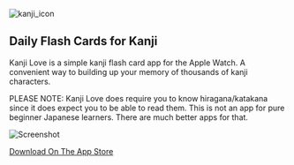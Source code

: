 ![kanji_icon](https://user-images.githubusercontent.com/516688/147009724-d866ef88-0db5-4273-a280-e122f29cdc21.png)

## Daily Flash Cards for Kanji

Kanji Love is a simple kanji flash card app for the Apple Watch. A convenient way to building up your memory of thousands of kanji characters. 

PLEASE NOTE: Kanji Love does require you to know hiragana/katakana since it does expect you to be able to read them. This is not an app for pure beginner Japanese learners. There are much better apps for that.

![Screenshot](https://user-images.githubusercontent.com/516688/147025060-d59c1476-d770-43f0-89e6-0ee0f12c3fa6.png)


[Download On The App Store](https://apps.apple.com/us/app/kanji-love/id1588647247)

